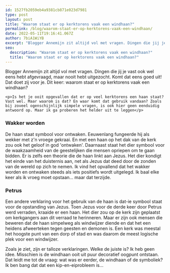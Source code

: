 ```yaml
---
id: 1527fb2059eb4a9381cb871e023d7981
type: post
layout: post
title: "Waarom staat er op kerktorens vaak een windhaan?"
permalink: /blog/waarom-staat-er-op-kerktorens-vaak-een-windhaan/
date: 2022-05-11T19:16:41.067Z
author: 7biA1WiYB
excerpt: "Blogger Annemijn zit altijd vol met vragen. Dingen die jij je vast ook wel eens hebt afgevraagd, maar nooit hebt uitgezocht. Komt dat eens goed uit! Dat doet zij voor je. Dit keer: waarom staat er op kerktorens vaak een windhaan?  "
seo:
  description: "Waarom staat er op kerktorens vaak een windhaan?"
  title: "Waarom staat er op kerktorens vaak een windhaan?"
---
```

Blogger Annemijn zit altijd vol met vragen. Dingen die jij je vast ook wel eens hebt afgevraagd, maar nooit hebt uitgezocht. Komt dat eens goed uit! Dat doet zij voor je. Dit keer: waarom staat er op kerktorens vaak een windhaan?  

    <p>Is het je ooit opgevallen dat er op veel kerktorens een haan staat? Vast wel. Maar waarom is dat? En waar komt dat gebruik vandaan? Zoals bij zoveel ogenschijnlijk simpele vragen, is ook hier geen eenduidig antwoord op. Maar ik ga proberen het helder uit te leggen</p>
<h3>Wakker worden</h3>
<p>De haan staat symbool voor ontwaken. Eeuwenlang fungeerde hij als wekker met z'n vroege gekraai. En met een haan op het dak van de kerk zou ook het geloof in god 'ontwaken'. Daarnaast staat het dier symbool voor de waakzaamheid van de geestelijken die mensen opriepen om te gaan bidden. Er is zelfs een theorie die de haan linkt aan Jezus. Het dier kondigt het einde van het duisternis aan, net als Jezus dat deed door de zonden van de wereld op zich te nemen. Ik vind het opvallend dat het wakker worden en ontwaken steeds als iets positiefs wordt uitgelegd. Ik baal elke keer als ik vroeg moet opstaan... maar dat terzijde.  </p>
<h3><strong>Petrus</strong></h3>
<p>Een andere verklaring voor het gebruik van de haan is dat-ie symbool staat voor de opstanding van Jezus. Toen Jezus voor de derde keer door Petrus werd verraden, kraaide er een haan. Het dier zou op de kerk zijn geplaatst om kerkgangers aan dit verraad te herinneren. Maar er zijn ook mensen die beweren dat de haan simpelweg als windwijzer diende en dat het een heidens afweerteken tegen geesten en demonen is. Een kerk was meestal het hoogste punt van een dorp of stad en was daarom de meest logische plek voor een windwijzer. </p>
<p>Zoals je ziet, zijn er talloze verklaringen. Welke de juiste is? Ik heb geen idee. Misschien is de windhaan ooit uit puur decoratief oogpunt ontstaan. Dat leidt me tot de vraag: wat was er eerder, de windhaan of de symboliek? Ik ben bang dat dat een kip-en-eiprobleem is…</p>  
